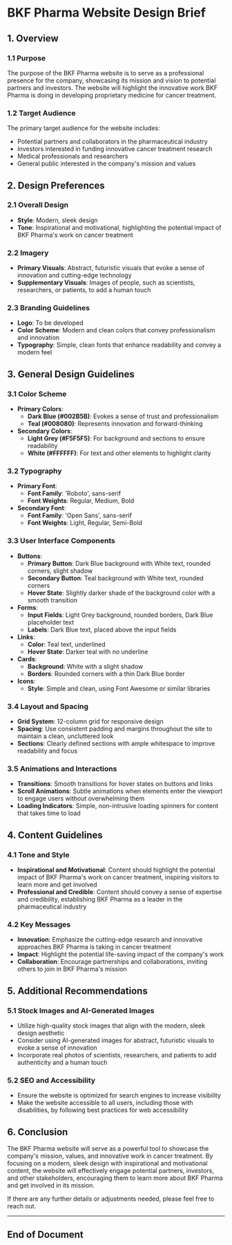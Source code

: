 # BKF Pharma Website Design Brief

## 1. Overview

### 1.1 Purpose
The purpose of the BKF Pharma website is to serve as a professional presence for the company, showcasing its mission and vision to potential partners and investors. The website will highlight the innovative work BKF Pharma is doing in developing proprietary medicine for cancer treatment.

### 1.2 Target Audience
The primary target audience for the website includes:
- Potential partners and collaborators in the pharmaceutical industry
- Investors interested in funding innovative cancer treatment research
- Medical professionals and researchers
- General public interested in the company's mission and values

## 2. Design Preferences

### 2.1 Overall Design
- **Style**: Modern, sleek design
- **Tone**: Inspirational and motivational, highlighting the potential impact of BKF Pharma's work on cancer treatment

### 2.2 Imagery
- **Primary Visuals**: Abstract, futuristic visuals that evoke a sense of innovation and cutting-edge technology
- **Supplementary Visuals**: Images of people, such as scientists, researchers, or patients, to add a human touch

### 2.3 Branding Guidelines
- **Logo**: To be developed
- **Color Scheme**: Modern and clean colors that convey professionalism and innovation
- **Typography**: Simple, clean fonts that enhance readability and convey a modern feel

## 3. General Design Guidelines

### 3.1 Color Scheme
- **Primary Colors**: 
  - **Dark Blue (#002B5B)**: Evokes a sense of trust and professionalism
  - **Teal (#008080)**: Represents innovation and forward-thinking
- **Secondary Colors**: 
  - **Light Grey (#F5F5F5)**: For background and sections to ensure readability
  - **White (#FFFFFF)**: For text and other elements to highlight clarity

### 3.2 Typography
- **Primary Font**: 
  - **Font Family**: 'Roboto', sans-serif
  - **Font Weights**: Regular, Medium, Bold
- **Secondary Font**: 
  - **Font Family**: 'Open Sans', sans-serif
  - **Font Weights**: Light, Regular, Semi-Bold

### 3.3 User Interface Components
- **Buttons**:
  - **Primary Button**: Dark Blue background with White text, rounded corners, slight shadow
  - **Secondary Button**: Teal background with White text, rounded corners
  - **Hover State**: Slightly darker shade of the background color with a smooth transition
- **Forms**:
  - **Input Fields**: Light Grey background, rounded borders, Dark Blue placeholder text
  - **Labels**: Dark Blue text, placed above the input fields
- **Links**: 
  - **Color**: Teal text, underlined
  - **Hover State**: Darker teal with no underline
- **Cards**: 
  - **Background**: White with a slight shadow
  - **Borders**: Rounded corners with a thin Dark Blue border
- **Icons**: 
  - **Style**: Simple and clean, using Font Awesome or similar libraries

### 3.4 Layout and Spacing
- **Grid System**: 12-column grid for responsive design
- **Spacing**: Use consistent padding and margins throughout the site to maintain a clean, uncluttered look
- **Sections**: Clearly defined sections with ample whitespace to improve readability and focus

### 3.5 Animations and Interactions
- **Transitions**: Smooth transitions for hover states on buttons and links
- **Scroll Animations**: Subtle animations when elements enter the viewport to engage users without overwhelming them
- **Loading Indicators**: Simple, non-intrusive loading spinners for content that takes time to load

## 4. Content Guidelines

### 4.1 Tone and Style
- **Inspirational and Motivational**: Content should highlight the potential impact of BKF Pharma's work on cancer treatment, inspiring visitors to learn more and get involved
- **Professional and Credible**: Content should convey a sense of expertise and credibility, establishing BKF Pharma as a leader in the pharmaceutical industry

### 4.2 Key Messages
- **Innovation**: Emphasize the cutting-edge research and innovative approaches BKF Pharma is taking in cancer treatment
- **Impact**: Highlight the potential life-saving impact of the company's work
- **Collaboration**: Encourage partnerships and collaborations, inviting others to join in BKF Pharma's mission

## 5. Additional Recommendations

### 5.1 Stock Images and AI-Generated Images
- Utilize high-quality stock images that align with the modern, sleek design aesthetic
- Consider using AI-generated images for abstract, futuristic visuals to evoke a sense of innovation
- Incorporate real photos of scientists, researchers, and patients to add authenticity and a human touch

### 5.2 SEO and Accessibility
- Ensure the website is optimized for search engines to increase visibility
- Make the website accessible to all users, including those with disabilities, by following best practices for web accessibility

## 6. Conclusion
The BKF Pharma website will serve as a powerful tool to showcase the company's mission, values, and innovative work in cancer treatment. By focusing on a modern, sleek design with inspirational and motivational content, the website will effectively engage potential partners, investors, and other stakeholders, encouraging them to learn more about BKF Pharma and get involved in its mission.

If there are any further details or adjustments needed, please feel free to reach out.

---
End of Document
---